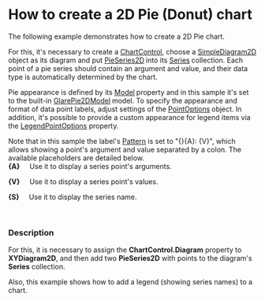 # How to create a 2D Pie (Donut) chart


<p>The following example demonstrates how to create a 2D Pie chart. </p><p>For this, it's necessary to create a <a href="http://documentation.devexpress.com/#WPF/clsDevExpressXpfChartsChartControltopic"><u>ChartControl</u></a>, choose a <a href="http://documentation.devexpress.com/#WPF/clsDevExpressXpfChartsSimpleDiagram2Dtopic"><u>SimpleDiagram2D</u></a> object as its diagram and put <a href="http://documentation.devexpress.com/#WPF/clsDevExpressXpfChartsPieSeries2Dtopic"><u>PieSeries2D</u></a><strong> </strong>into its <a href="http://documentation.devexpress.com/#WPF/DevExpressXpfChartsDiagram_Seriestopic"><u>Series</u></a><strong> </strong>collection. Each point of a pie series should contain an argument and value, and their data type is automatically determined by the chart. </p><p>Pie appearance is defined by its <a href="http://documentation.devexpress.com/#WPF/DevExpressXpfChartsPieSeries2D_Modeltopic"><u>Model</u></a><strong> </strong>property and in this sample it's set to the built-in <a href="http://documentation.devexpress.com/#WPF/clsDevExpressXpfChartsGlarePie2DModeltopic"><u>GlarePie2DModel</u></a><strong> </strong>model. To specify the appearance and format of data point labels, adjust settings of the <a href="http://documentation.devexpress.com/#WPF/DevExpressXpfChartsSeries_PointOptionstopic"><u>PointOptions</u></a><strong> </strong>object. In addition, it's possible to provide a custom appearance for legend items via the <a href="http://documentation.devexpress.com/#WPF/DevExpressXpfChartsSeries_LegendPointOptionstopic"><u>LegendPointOptions</u></a> property.</p><p>Note that in this sample the label's <a href="http://documentation.devexpress.com/#WPF/DevExpressXpfChartsPointOptions_Patterntopic"><u>Pattern</u></a> is set to "{}{A}: {V}", which allows showing a point's argument and value separated by a colon. The available placeholders are detailed below.<br />
<strong>{A}</strong>     Use it to display a series point's arguments.</p><p><strong>{V}</strong>     Use it to display a series point's values.</p><p><strong>{S}</strong>     Use it to display the series name.</p><br />



<h3>Description</h3>

<p>For this, it is necessary to assign the <strong>ChartControl.Diagram</strong> property to <strong>XYDiagram2D</strong>, and then add two <strong>PieSeries2D</strong> with points to the diagram&#39;s <strong>Series</strong> collection.</p><p>Also, this example shows how to add a legend (showing series names) to a chart.</p>

<br/>


